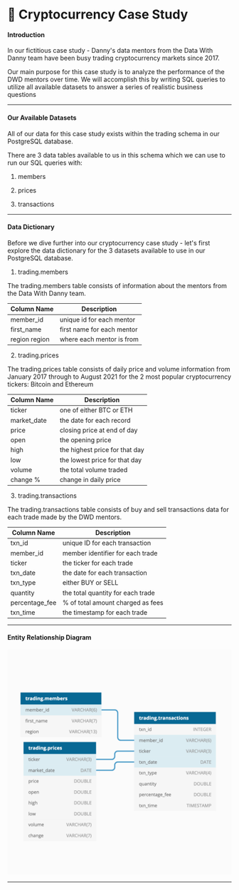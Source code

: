 # 💸 Cryptocurrency Case Study

#### Introduction

In our fictitious case study - Danny's data mentors from the Data With Danny team have been busy trading cryptocurrency markets since 2017.

Our main purpose for this case study is to analyze the performance of the DWD mentors over time. We will accomplish this by writing SQL queries to utilize all available datasets to answer a series of realistic business questions

***

#### Our Available Datasets

All of our data for this case study exists within the trading schema in our PostgreSQL database.

There are 3 data tables available to us in this schema which we can use to run our SQL queries with:

1. members

2. prices

3. transactions

***

#### Data Dictionary

Before we dive further into our cryptocurrency case study - let's first explore the data dictionary for the 3 datasets available to use in our PostgreSQL database.

1. trading.members

The trading.members table consists of information about the mentors from the Data With Danny team.

|Column Name|	Description|
|-----------|-------------|
|member_id|	unique id for each mentor|
|first_name|	first name for each mentor|
|region	region| where each mentor is from|

2. trading.prices

The trading.prices table consists of daily price and volume information from January 2017 through to August 2021 for the 2 most popular cryptocurrency tickers: Bitcoin and Ethereum

|Column Name|	Description|
|-----------|------------|
|ticker|	one of either BTC or ETH|
|market_date|	the date for each record|
|price|	closing price at end of day|
|open|	the opening price|
|high|	the highest price for that day|
|low|	the lowest price for that day|
|volume|	the total volume traded|
|change	%| change in daily price|

3. trading.transactions

The trading.transactions table consists of buy and sell transactions data for each trade made by the DWD mentors.

|Column Name|	Description|
|-----------|------------|
|txn_id|	unique ID for each transaction|
|member_id|	member identifier for each trade|
|ticker|	the ticker for each trade|
|txn_date|	the date for each transaction|
|txn_type|	either BUY or SELL|
|quantity|	the total quantity for each trade|
|percentage_fee|	% of total amount charged as fees|
|txn_time|	the timestamp for each trade|

***

#### Entity Relationship Diagram

![image](https://github.com/IshaBhardwaj15/Live-SQL-Workshop-O-reilly/blob/main/ss/crypto-erd.png)

***
